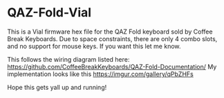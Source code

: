 # QAZ-Fold-Vial

This is a Vial firmware hex file for the QAZ Fold keyboard sold by Coffee Break Keyboards.
Due to space constraints, there are only 4 combo slots, and no support for mouse keys. If you want this let me know.

This follows the wiring diagram listed here: https://github.com/CoffeeBreakKeyboards/QAZ-Fold-Documentation/
My implementation looks like this https://imgur.com/gallery/qPbZHFs

Hope this gets yall up and running!
